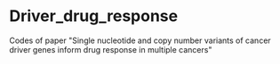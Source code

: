 # Driver_drug_response
Codes of paper "Single nucleotide and copy number variants of cancer driver genes inform drug response in multiple cancers"
